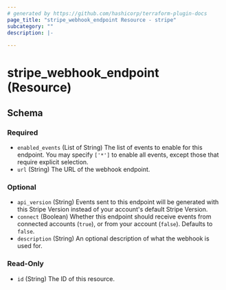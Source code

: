 ```yaml
---
# generated by https://github.com/hashicorp/terraform-plugin-docs
page_title: "stripe_webhook_endpoint Resource - stripe"
subcategory: ""
description: |-
  
---
```


# stripe_webhook_endpoint (Resource)





<!-- schema generated by tfplugindocs -->
## Schema

### Required

- `enabled_events` (List of String) The list of events to enable for this endpoint. You may specify `['*']` to enable all events, except those that require explicit selection.
- `url` (String) The URL of the webhook endpoint.

### Optional

- `api_version` (String) Events sent to this endpoint will be generated with this Stripe Version instead of your account's default Stripe Version.
- `connect` (Boolean) Whether this endpoint should receive events from connected accounts (`true`), or from your account (`false`). Defaults to `false`.
- `description` (String) An optional description of what the webhook is used for.

### Read-Only

- `id` (String) The ID of this resource.


